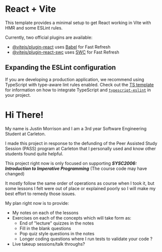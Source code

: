 # React + Vite

This template provides a minimal setup to get React working in Vite with HMR and some ESLint rules.

Currently, two official plugins are available:

- [@vitejs/plugin-react](https://github.com/vitejs/vite-plugin-react/blob/main/packages/plugin-react) uses [Babel](https://babeljs.io/) for Fast Refresh
- [@vitejs/plugin-react-swc](https://github.com/vitejs/vite-plugin-react/blob/main/packages/plugin-react-swc) uses [SWC](https://swc.rs/) for Fast Refresh

## Expanding the ESLint configuration

If you are developing a production application, we recommend using TypeScript with type-aware lint rules enabled. Check out the [TS template](https://github.com/vitejs/vite/tree/main/packages/create-vite/template-react-ts) for information on how to integrate TypeScript and [`typescript-eslint`](https://typescript-eslint.io) in your project.


# Hi There!

My name is Justin Morrison and I am a 3rd year Software Engineering Student at Carleton.

I made this project in response to the defunding of the Peer Assisted Study Session (PASS) program at Carleton that I personally used and know other students found quite helpful.

This project right now is only focused on supporting ***SYSC2006: Introduction to Imperative Programming*** (The course code may have changed)

It mostly follow the same order of operations as course when I took it, but some lessons I felt were out of place or explained poorly so I will make my best effort to remedy those issues.

My plan right now is to provide:
- My notes on each of the lessons
- Exercises on each of the concepts which will take form as:
    - End of "lecture" quizzes in the notes
    - Fill in the blank questions
    - Pop quiz style questions in the notes
    - Longer coding questions where I run tests to validate your code ?
- Live takeup sessions/talk throughs?